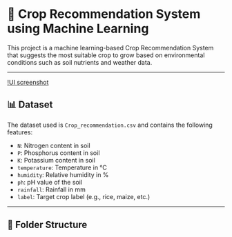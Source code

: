 # 🌾 Crop Recommendation System using Machine Learning

This project is a machine learning-based Crop Recommendation System that suggests the most suitable crop to grow based on environmental conditions such as soil nutrients and weather data.

---
[!UI screenshot](assets/image.png)
## 📊 Dataset

The dataset used is `Crop_recommendation.csv` and contains the following features:

- `N`: Nitrogen content in soil
- `P`: Phosphorus content in soil
- `K`: Potassium content in soil
- `temperature`: Temperature in °C
- `humidity`: Relative humidity in %
- `ph`: pH value of the soil
- `rainfall`: Rainfall in mm
- `label`: Target crop label (e.g., rice, maize, etc.)

---

## 📁 Folder Structure

